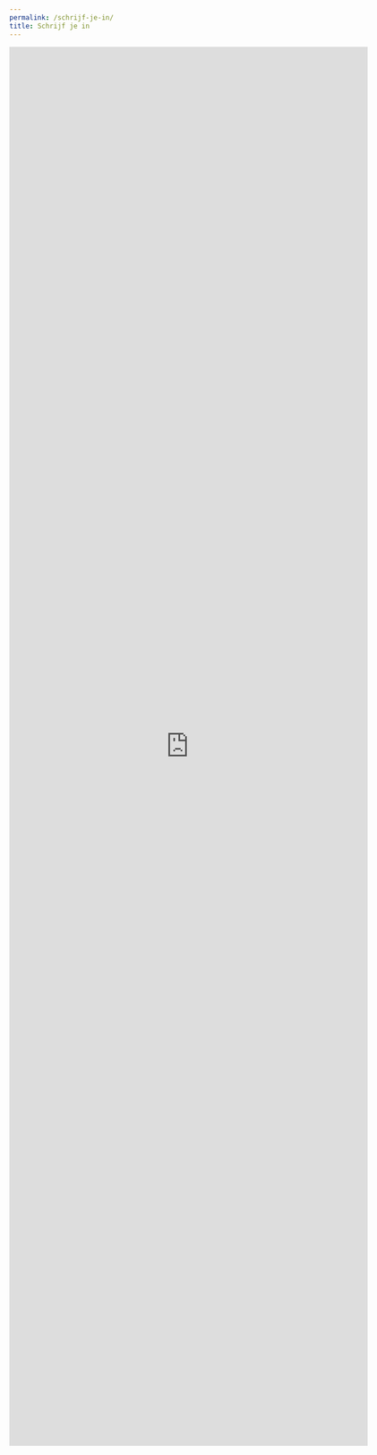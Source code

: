 ```yaml
---
permalink: /schrijf-je-in/
title: Schrijf je in
---
```


<iframe src="https://docs.google.com/forms/d/e/1FAIpQLScileeJutINq6cb6oSmdxVt87HgGLTpjJjeERupWV3HjUQMaA/viewform" width="640" height="2500" frameborder="0" marginheight="0" marginwidth="0">Laden…</iframe>
